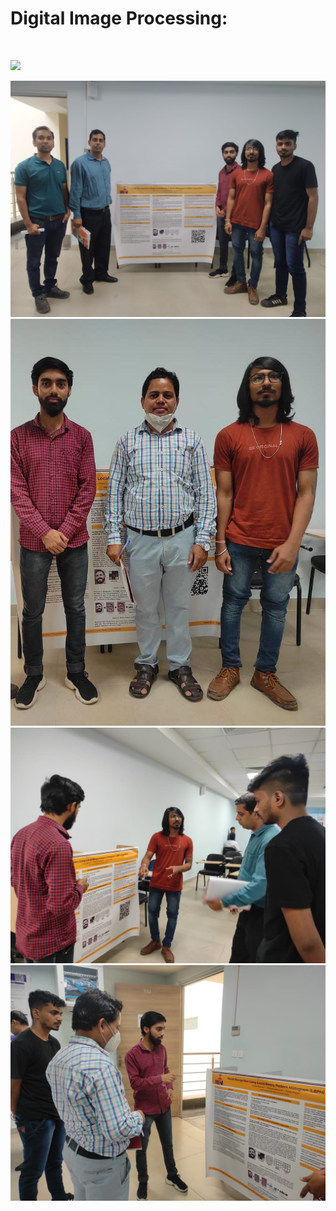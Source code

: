 # Digital Image Processing:
 <br />

![](LBPH_POSTER.jpg)

![](img33.jpeg)
![](img44.jpeg)
![](img22.jpeg)
![](img11.jpeg)
